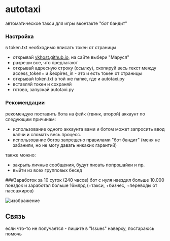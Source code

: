 # autotaxi
автоматическое такси для игры вконтакте "бот бандит"

### Настройка
в token.txt необходимо вписать токен от страницы

- открывай [vkhost.github.io](https://vkhost.github.io), на сайте выбери "Маруся"
- разреши все, что предлагают
- открывай адресную строку (ссылку), скопируй весь текст между access_token= и &expires_in - это и есть токен от страницы
- открывай token.txt в той же папке, где и autotaxi.py
- вставляй токен и сохраняй
- готово, запускай autotaxi.py



### Рекомендации
рекомендую поставить бота на фейк (твинк, второй) аккаунт по следующим причинам:
- использование одного аккаунта вами и ботом может запросить ввод капчи и сломать весь процесс.
- использование ботов запрещено правилами "бот бандит" (меня не забанили, но не могу давать никаких гарантий)

также можно:
- закрыть личные сообщения, будут писать попрошайки и пр. 
- выйти из всех групповых бесед

###Заработок
за 10 суток (240 часов) бот с нуля наездил больше 10.000 поездок и заработал больше 16млрд (+такси, +бизнес, +переводы от пассажиров)

![изображение](https://user-images.githubusercontent.com/102890231/181923470-f5b5aa3d-d391-4836-b9f6-96ef38f74bc7.png)


## Связь
если что-то не получается - пишите в "Issues" наверху, постараюсь помочь
